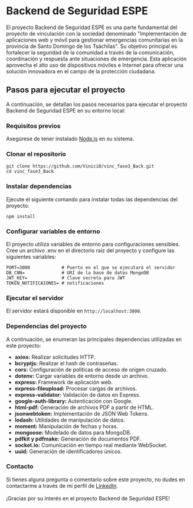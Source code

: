 # Backend de Seguridad ESPE
El proyecto Backend de Seguridad ESPE es una parte fundamental del proyecto de vinculación con la sociedad denominado "Implementación de aplicaciones web y móvil para gestionar emergencias comunitarias en la provincia de Santo Domingo de los Tsáchilas". Su objetivo principal es fortalecer la seguridad de la comunidad a través de la comunicación, coordinación y respuesta ante situaciones de emergencia. Esta aplicación aprovecha el alto uso de dispositivos móviles e Internet para ofrecer una solución innovadora en el campo de la protección ciudadana.

## Pasos para ejecutar el proyecto
A continuación, se detallan los pasos necesarios para ejecutar el proyecto Backend de Seguridad ESPE en su entorno local:

### Requisitos previos
Asegúrese de tener instalado [Node.js](https://nodejs.org/en) en su sistema.

### Clonar el repositorio
```
git clone https://github.com/Vinici0/vinc_fase3_Back.git
cd vinc_fase3_Back
```
### Instalar dependencias
Ejecute el siguiente comando para instalar todas las dependencias del proyecto:
```
npm install
```
### Configurar variables de entorno

El proyecto utiliza variables de entorno para configuraciones sensibles. Cree un archivo .env en el directorio raíz del proyecto y configure las siguientes variables:
```
PORT=3000            # Puerto en el que se ejecutará el servidor
DB_CNN=              # URI de la base de datos MongoDB
JWT_KEY=             # Clave secreta para JWT
TOKEN_NOTIFICAIONES= # notificaciones
```
### Ejecutar el servidor
El servidor estará disponible en ```http://localhost:3000```.

### Dependencias del proyecto
A continuación, se enumeran las principales dependencias utilizadas en este proyecto: <br>

- **axios:** Realizar solicitudes HTTP.
- **bcryptjs:** Realizar el hash de contraseñas.
- **cors:** Configuración de políticas de acceso de origen cruzado.
- **dotenv:** Cargar variables de entorno desde un archivo.
- **express:** Framework de aplicación web.
- **express-fileupload:** Procesar cargas de archivos.
- **express-validator:** Validación de datos en Express.
- **google-auth-library:** Autenticación con Google.
- **html-pdf:** Generación de archivos PDF a partir de HTML.
- **jsonwebtoken:** Implementación de JSON Web Tokens.
- **lodash:** Utilidades de manipulación de datos.
- **moment:** Manipulación de fechas y horas.
- **mongoose:** Modelado de datos para MongoDB.
- **pdfkit y pdfmake:** Generación de documentos PDF.
- **socket.io:** Comunicación en tiempo real mediante WebSocket.
- **uuid:** Generación de identificadores únicos.

### Contacto
Si tienes alguna pregunta o comentario sobre este proyecto, no dudes en contactarme a través de mi perfil de [LinkedIn](https://www.linkedin.com/in/vinicio-borja/).<br><br>
¡Gracias por su interés en el proyecto Backend de Seguridad ESPE!

